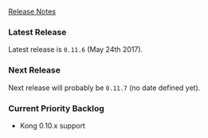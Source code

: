 [Release Notes](https://github.com/Haufe-Lexware/wicked.haufe.io/blob/master/doc/release-notes.md)

### Latest Release

Latest release is `0.11.6` (May 24th 2017).

### Next Release

Next release will probably be `0.11.7` (no date defined yet).

### Current Priority Backlog

* Kong 0.10.x support
